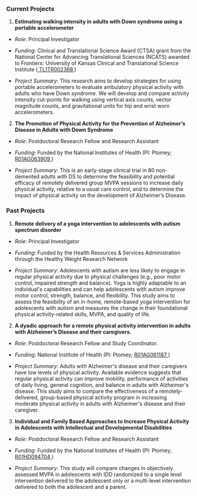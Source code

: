 ### Current Projects

1. **Estimating walking intensity in adults with Down syndrome using a portable accelerometer**
  + *Role*: Principal Investigator
  
  + *Funding*: Clinical and Translational Science Award (CTSA) grant from the National Center for Advancing Translational Sciences (NCATS) awarded to Frontiers: University of Kansas Clinical and Translational Science Institute (<a href="https://reporter.nih.gov/search/MuqfCa20d0eAL1EjLNtJcw/project-details/10210460"> TL1TR002368 </a>)
  
  + *Project Summary*: This research aims to develop strategies for using portable accelerometers to evaluate ambulatory physical activity with adults who have Down syndrome. We will develop and compare activity intensity cut-points for walking using vertical axis counts, vector magnitude counts, and gravitational units for hip and wrist worn accelerometers.

2. **The Promotion of Physical Activity for the Prevention of Alzheimer’s Disease in Adults with Down Syndrome**

  + *Role*: Postdoctoral Research Fellow and Research Assistant
  
  + *Funding*: Funded by the National Institutes of Health (PI: Ptomey; <a href="https://reporter.nih.gov/search/Z7knvETl3ESOMeUqy9kO3Q/project-details/10144917"> R01AG063909 </a>)
  
  + *Project Summary*: This is an early-stage clinical trial in 80 non-demented adults with DS to determine the feasibility and potential efficacy of remotely delivered group MVPA sessions to increase daily physical activity, relative to a usual care control, and to determine the impact of physical activity on the development of Alzheimer’s Disease.

### Past Projects

1. **Remote delivery of a yoga intervention to adolescents with autism spectrum disorder**

  + *Role*: Principal Investigator
  
  + *Funding*: Funded by the Health Resources & Services Administration through the Healthy Weight Research Network
  
  + *Project Summary*: Adolescents with autism are less likely to engage in regular physical activity due to physical challenges (e.g., poor motor control, impaired strength and balance). Yoga is highly adaptable to an individual's capabilities and can help adolescents with autism improve motor control, strength, balance, and flexibility. This study aims to assess the feasibility of an in-home, remote-based yoga intervention for adolescents with autism and measures the change in their foundational physical activity-related skills, MVPA, and quality of life.

2. **A dyadic approach for a remote physical activity intervention in adults with Alzheimer’s Disease and their caregivers.**

  + *Role*: Postdoctoral Research Fellow and Study Coordinator.
  
  + *Funding*: National Institute of Health (PI: Ptomey; <a href="https://reporter.nih.gov/search/Yj-MitQH60SkmUEnBIc0Ng/project-details/10198748"> R01AG061187 </a>)
  
  + *Project Summary*: Adults with Alzheimer's disease and their caregivers have low levels of physical activity. Available evidence suggests that regular physical activity can improve mobility, performance of activities of daily living, general cognition, and balance in adults with Alzheimer's disease. This study aims to compare the effectiveness of a remotely-delivered, group-based physical activity program in increasing moderate physical activity in adults with Alzheimer's disease and their caregiver.

3. **Individual and Family Based Approaches to Increase Physical Activity in Adolescents with Intellectual and Developmental Disabilities**

  + *Role*: Postdoctoral Research Fellow and Research Assistant
  
  + *Funding*: Funded by the National Institutes of Health (PI: Ptomey; <a href="https://reporter.nih.gov/search/UmeKTIvWK0ap4e1zqm2TOQ/project-details/10172955"> R01HD094704 </a>)
  
  + *Project Summary*: This study will compare changes in objectively assessed MVPA in adolescents with IDD randomized to a single level intervention delivered to the adolescent only or a multi-level intervention delivered to both the adolescent and a parent.



